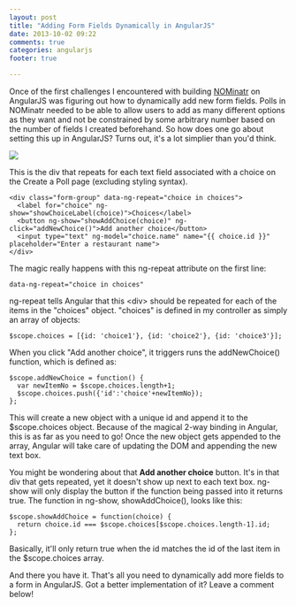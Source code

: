 ```yaml
---
layout: post
title: "Adding Form Fields Dynamically in AngularJS"
date: 2013-10-02 09:22
comments: true
categories: angularjs
footer: true

---
```


Once of the first challenges I encountered with building [NOMinatr](http://nominatr.com) on AngularJS was figuring out how to dynamically add new form fields. Polls in NOMinatr needed to be able to allow users to add as many different options as they want and not be constrained by some arbitrary number based on the number of fields I created beforehand. So how does one go about setting this up in AngularJS? Turns out, it's a lot simplier than you'd think. 

<!-- more -->

<img src="{{ root_url }}/images/posts/2013-10-03-nominatr-choices.jpg" />

This is the div that repeats for each text field associated with a choice on the Create a Poll page (excluding styling syntax). 

    <div class="form-group" data-ng-repeat="choice in choices">
      <label for="choice" ng-show="showChoiceLabel(choice)">Choices</label>
      <button ng-show="showAddChoice(choice)" ng-click="addNewChoice()">Add another choice</button>
      <input type="text" ng-model="choice.name" name="{{ choice.id }}" placeholder="Enter a restaurant name">
    </div>
    
The magic really happens with this ng-repeat attribute on the first line: 

    data-ng-repeat="choice in choices"
    
ng-repeat tells Angular that this &lt;div&gt; should be repeated for each of the items in the "choices" object. "choices" is defined in my controller as simply an array of objects: 

    $scope.choices = [{id: 'choice1'}, {id: 'choice2'}, {id: 'choice3'}];
    
When you click "Add another choice", it triggers runs the addNewChoice() function, which is defined as: 

    $scope.addNewChoice = function() {
      var newItemNo = $scope.choices.length+1;
      $scope.choices.push({'id':'choice'+newItemNo});
    };
    
This will create a new object with a unique id and append it to the $scope.choices object. Because of the magical 2-way binding in Angular, this is as far as you need to go! Once the new object gets appended to the array, Angular will take care of updating the DOM and appending the new text box. 

You might be wondering about that **Add another choice** button. It's in that div that gets repeated, yet it doesn't show up next to each text box. ng-show will only display the button if the function being passed into it returns true. The function in ng-show, showAddChoice(), looks like this: 

    $scope.showAddChoice = function(choice) {
      return choice.id === $scope.choices[$scope.choices.length-1].id;
    };
    
Basically, it'll only return true when the id matches the id of the last item in the $scope.choices array. 

And there you have it. That's all you need to dynamically add more fields to a form in AngularJS. Got a better implementation of it? Leave a comment below!